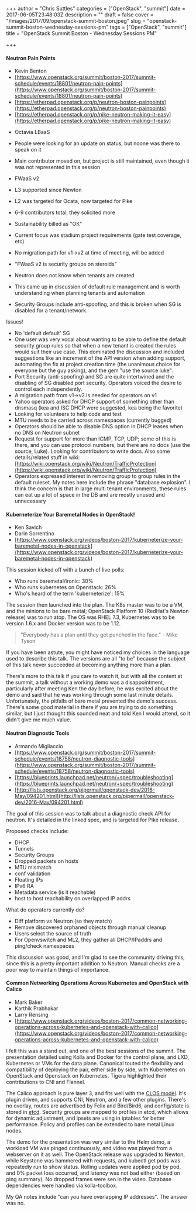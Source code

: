 +++
author = "Chris Suttles"
categories = ["OpenStack", "summit"]
date = 2017-06-05T23:48:03Z
description = ""
draft = false
cover = "/images/2017/09/openstack-summit-boston.jpeg"
slug = "openstack-summit-boston-wednesday-sessions-pm"
tags = ["OpenStack", "summit"]
title = "OpenStack Summit Boston - Wednesday Sessions PM"

+++


#### Neutron Pain Points

- Kevin Benton
- [https://www.openstack.org/summit/boston-2017/summit-schedule/events/18801/neutron-pain-points](https://www.openstack.org/summit/boston-2017/summit-schedule/events/18801/neutron-pain-points)
- [https://etherpad.openstack.org/p/neutron-boston-painpoints](https://etherpad.openstack.org/p/neutron-boston-painpoints)
- [https://etherpad.openstack.org/p/pike-neutron-making-it-easy](https://etherpad.openstack.org/p/pike-neutron-making-it-easy)

* Octavia LBaaS
 * People were looking for an update on status, but noone was there to speak on it
 * Main contributor moved on, but project is still maintained, even though it was not represented in this session

* FWaaS v2
 * L3 supported since Newton
 * L2 was targeted for Ocata, now targeted for Pike
 * 6-9 contributors total, they solicited more
 * Sustainability billed as "OK"
 * Current focus was stadium project requirements (gate test coverage, etc)
 * No migration path for v1->v2 at time of meeting, will be added
 * "FWaaS v2 is security groups on steroids"

* Neutron does not know when tenants are created
 * This came up in discussion of default rule management and is worth understanding when planning tenants and automation

* Security Groups include anti-spoofing, and this is broken when SG is disabled for a tenant/network.

Issues!

* No 'default default' SG
 * One user was very vocal about wanting to be able to define the default security group rules so that when a new tenant is created the rules would suit their use case. This dominated the discussion and included suggestions like an increment of the API version when adding support, automating the fix at project creation time (the unanimous choice for everyone but the guy asking), and the gem "use the source luke".
* Port Security (anti-spoofing) and SG are quite intertwined and the disabling of SG disabled port security. Operators voiced the desire to control each independently.
* A migration path from v1->v2 is needed for operators on v1
* Yahoo operators asked for DHCP support of something other than dnsmasq (kea and ISC DHCP were suggested, kea being the favorite)
 * Looking for volunteers to help code and test
* MTU needs to be carried across namespaces (currently bugged)
* Operators should be able to disable DNS option in DHCP leases when no DNS on Neutron subnet
* Request for support for more than ICMP, TCP, UDP; some of this is there, and you can use protocol numbers, but there are no docs (use the source, Luke). Looking for contributors to write docs. Also some details/related stuff in wiki: [https://wiki.openstack.org/wiki/Neutron/TrafficProtection](https://wiki.openstack.org/wiki/Neutron/TrafficProtection)
* Operators expressed interest in removing group to group rules in the default ruleset. My notes here include the phrase "database explosion". I think the concern is that in large multi tenant environments, these rules can eat up a lot of space in the DB and are mostly unused and unnecessary

#### Kuberneterize Your Baremetal Nodes in OpenStack!

- Ken Savich
- Darin Sorrentino
- [https://www.openstack.org/videos/boston-2017/kuberneterize-your-baremetal-nodes-in-openstack](https://www.openstack.org/videos/boston-2017/kuberneterize-your-baremetal-nodes-in-openstack)

This session kicked off with a bunch of live polls:

* Who runs baremetal/ironic: 30%
* Who runs kubernetes on Openstack: 26%
* Who's heard of the term 'kuberneterize': 15%

The session then launched into the plan. The K8s master was to be a VM, and the minions to be bare metal;  OpenStack Platform 10 (RedHat's Newton release) was  to run atop. The OS was RHEL 7.3, Kubernetes was to be version 1.6.x and Docker version was to be 1.12. 

> "Everybody has a plan until they get punched in the face." - Mike Tyson

If you have been astute, you might have noticed my choices in the language used to describe this talk. The versions are all "to be" because the subject of this talk never succeeded at becoming anything more than a plan.

There's more to this talk if you care to watch it, but with all the content at the summit, a talk without a working demo was a disappointment, particularly after meeting Ken the day before; he was excited about the demo and said that he was working through some last minute details. Unfortunately, the pitfalls of bare metal prevented the demo's success. There's some good material in there if you are trying to do something similar, but I just thought this sounded neat and told Ken I would attend, so it didn't give me much value.

#### Neutron Diagnostic Tools

- Armando Migliaccio
- [https://www.openstack.org/summit/boston-2017/summit-schedule/events/18758/neutron-diagnostic-tools](https://www.openstack.org/summit/boston-2017/summit-schedule/events/18758/neutron-diagnostic-tools)
- [https://blueprints.launchpad.net/neutron/+spec/troubleshooting](https://blueprints.launchpad.net/neutron/+spec/troubleshooting)
- [http://lists.openstack.org/pipermail/openstack-dev/2016-May/094201.html](http://lists.openstack.org/pipermail/openstack-dev/2016-May/094201.html)

The goal of this session was to talk about a diagnostic check API for neutron. It's detailed in the linked spec, and is targeted for Pike release.

Proposed checks include:

* DHCP
* Tunnels
* Security Groups
* Dropped packets on hosts
* MTU mismatch
* conf validation
* Floating IPs
* IPv6 RA
* Metadata service (is it reachable)
* host to host reachability on overlapped IP addrs

What do operators currently do?

* Diff platform vs Neutron (so they match)
* Remove discovered orphaned objects through manual cleanup
* Users select the source of truth
* For Openvswitch and ML2, they gather all DHCP/IPaddrs and ping/check namespaces

This discussion was good, and I'm glad to see the community driving this, since this is a pretty important addition to Neutron. Manual checks are a poor way to maintain things of importance.

#### Common Networking Operations Across Kubernetes and OpenStack​ with Calico

- Mark Baker
- Karthik Prabhakar
- Larry Rensing
- [https://www.openstack.org/videos/boston-2017/common-networking-operations-across-kubernetes-and-openstack-with-calico](https://www.openstack.org/videos/boston-2017/common-networking-operations-across-kubernetes-and-openstack-with-calico)


I felt this was a stand out, and one of the best sessions of the summit. The presentation detailed using Kolla and Docker for the control plane, and LXD, Kubernetes or VMs for the data plane. Canonical touted the flexibility and compatibility of deploying the pair, either side by side, with Kubernetes on OpenStack and Openstack on Kubernetes. Tigera highlighted their contributions to CNI and Flannel.

The Calico approach is pure layer 3, and fits well with the [CLOS model](https://comeroutewithme.com/2015/02/28/why-is-clos-spineleaf-the-thing-to-do-in-the-data-center/). It's plugin driven, and supports CNI, Neutron, and a few other plugins. There's no overlay, routes are advertised by Felix and Bird/Bird6, and config/state is stored in [etcd](https://github.com/coreos/etcd). Security groups are mapped to profiles in etcd, which allows for dynamic adjustment, and ipsets are using in iptables for better performance. Policy and profiles can be extended to bare metal Linux nodes.

The demo for the presentation was very similar to the Helm demo, a workload VM was pinged continuously, and video was played from a webserver on it as well. The OpenStack release was upgraded to Newton, while Keystone was hammered with requests, and kubectl get pods was repeatedly run to show status. Rolling updates were applied pod by pod, and 0% packet loss occurred, and latency was not bad either (based on ping summary). No dropped frames were sen in the video. Database dependencies were handled via kolla-toolbox.

My QA notes include "can you have overlapping IP addresses". The answer was no.

